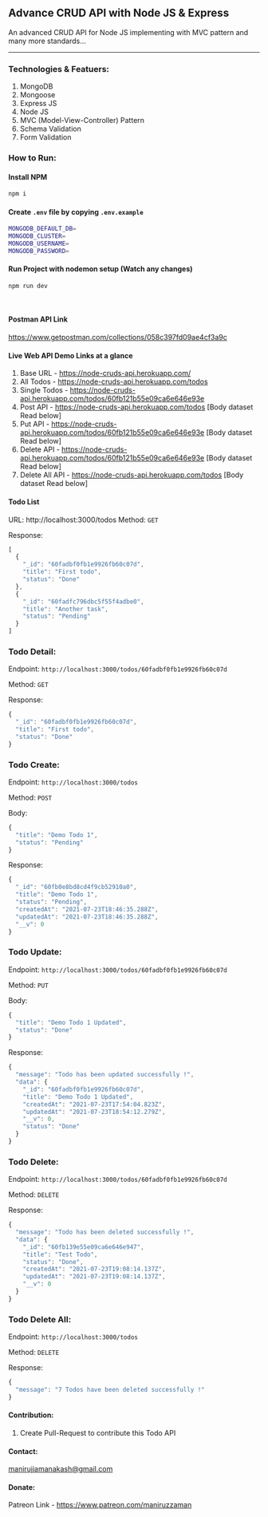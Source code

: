 ## Advance CRUD API with Node JS & Express

An advanced CRUD API for Node JS implementing with MVC pattern and many more standards...

---

### Technologies &amp; Featuers:
1. MongoDB
1. Mongoose
1. Express JS
1. Node JS
1. MVC (Model-View-Controller) Pattern
1. Schema Validation
1. Form Validation

### How to Run:

#### Install NPM
```bash
npm i
```

#### Create `.env` file by copying `.env.example`
```bash
MONGODB_DEFAULT_DB=
MONGODB_CLUSTER=
MONGODB_USERNAME=
MONGODB_PASSWORD=
```

#### Run Project with nodemon setup (Watch any changes)
```bash
npm run dev
```

<br />


#### Postman API Link
<a href="https://www.getpostman.com/collections/058c397fd09ae4cf3a9c" target="_blacnk">https://www.getpostman.com/collections/058c397fd09ae4cf3a9c</a>


#### Live Web API Demo Links at a glance
1. Base URL - https://node-cruds-api.herokuapp.com/
1. All Todos - https://node-cruds-api.herokuapp.com/todos
1. Single Todos - https://node-cruds-api.herokuapp.com/todos/60fb121b55e09ca6e646e93e
1. Post API - https://node-cruds-api.herokuapp.com/todos [Body dataset Read below]
1. Put API - https://node-cruds-api.herokuapp.com/todos/60fb121b55e09ca6e646e93e [Body dataset Read below]
1. Delete API - https://node-cruds-api.herokuapp.com/todos/60fb121b55e09ca6e646e93e [Body dataset Read below]
1. Delete All API - https://node-cruds-api.herokuapp.com/todos [Body dataset Read below]




#### Todo List
URL: http://localhost:3000/todos
Method: `GET`

<div>Response: <br>

```js
[
  {
    "_id": "60fadbf0fb1e9926fb60c07d",
    "title": "First todo",
    "status": "Done"
  },
  {
    "_id": "60fadfc796dbc5f55f4adbe0",
    "title": "Another task",
    "status": "Pending"
  }
]
```
<h3>Todo Detail: </h3><p>Endpoint: <code>http://localhost:3000/todos/60fadbf0fb1e9926fb60c07d</code></p><p>Method: <code>GET</code></p>

<div>Response: <br>

```js
{
  "_id": "60fadbf0fb1e9926fb60c07d",
  "title": "First todo",
  "status": "Done"
}
```

<h3>Todo Create: </h3><p>Endpoint: <code>http://localhost:3000/todos</code></p><p>Method: <code>POST</code></p>

<div>Body: <br>

```js
{
  "title": "Demo Todo 1",
  "status": "Pending"
}
```

<div>Response: <br>

```js
{
  "_id": "60fb0e8bd8cd4f9cb52910a0",
  "title": "Demo Todo 1",
  "status": "Pending",
  "createdAt": "2021-07-23T18:46:35.288Z",
  "updatedAt": "2021-07-23T18:46:35.288Z",
  "__v": 0
}
```

<div><h3>Todo Update: </h3><p>Endpoint: <code>http://localhost:3000/todos/60fadbf0fb1e9926fb60c07d</code></p><p>Method: <code>PUT</code></p>

<div>Body: <br>

```js
{
  "title": "Demo Todo 1 Updated",
  "status": "Done"
}
```

</div><div>Response: <br />

```js
{
  "message": "Todo has been updated successfully !",
  "data": {
    "_id": "60fadbf0fb1e9926fb60c07d",
    "title": "Demo Todo 1 Updated",
    "createdAt": "2021-07-23T17:54:04.823Z",
    "updatedAt": "2021-07-23T18:54:12.279Z",
    "__v": 0,
    "status": "Done"
  }
}
```

<div><h3>Todo Delete: </h3><p>Endpoint: <code>http://localhost:3000/todos/60fadbf0fb1e9926fb60c07d</code></p><p>Method: <code>DELETE</code></p>

<div>Response: <br>

```js
{
  "message": "Todo has been deleted successfully !",
  "data": {
    "_id": "60fb139e55e09ca6e646e947",
    "title": "Test Todo",
    "status": "Done",
    "createdAt": "2021-07-23T19:08:14.137Z",
    "updatedAt": "2021-07-23T19:08:14.137Z",
    "__v": 0
  }
}
```

</div><div><h3>Todo Delete All: </h3><p>Endpoint: <code>http://localhost:3000/todos</code></p><p>Method: <code>DELETE</code></p>

<div>Response: <br>

```js
{
  "message": "7 Todos have been deleted successfully !"
}
```


#### Contribution:

1. Create Pull-Request to contribute this Todo API


#### Contact:

manirujjamanakash@gmail.com


#### Donate:
Patreon Link - https://www.patreon.com/maniruzzaman
